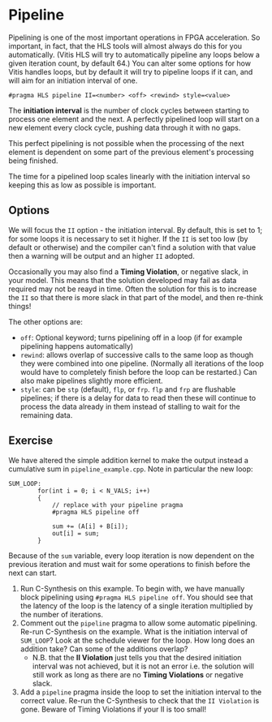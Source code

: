 # Pipeline

Pipelining is one of the most important operations in FPGA acceleration. So important, in fact, that the HLS tools will almost always do this for you automatically. (Vitis HLS will try to automatically pipeline any loops below a given iteration count, by default 64.) You can alter some options for how Vitis handles loops, but by default it will try to pipeline loops if it can, and will aim for an initiation interval of one. 

`#pragma HLS pipeline II=<number> <off> <rewind> style=<value>`

The **initiation interval** is the number of clock cycles between starting to process one element and the next. A perfectly pipelined loop will start on a new element every clock cycle, pushing data through it with no gaps. 

This perfect pipelining is not possible when the processing of the next element is dependent on some part of the previous element's processing being finished. 

The time for a pipelined loop scales linearly with the initiation interval so keeping this as low as possible is important.


## Options

We will focus the `II` option - the initiation interval. By default, this is set to 1; for some loops it is necessary to set it higher. If the `II` is set too low (by default or otherwise) and the compiler can't find a solution with that value then a warning will be output and an higher `II` adopted. 

Occasionally you may also find a **Timing Violation**, or negative slack, in your model. This means that the solution developed may fail as data required may not be reayd in time. Often the solution for this is to increase the `II` so that there is more slack in that part of the model, and then re-think things! 

The other options are:
- `off`: Optional keyword; turns pipelining off in a loop (if for example pipelining happens automatically)
- `rewind`: allows overlap of successive calls to the same loop as though they were combined into one pipeline. (Normally all iterations of the loop would have to completely finish before the loop can be restarted.) Can also make pipelines slightly more efficient.
- `style`: can be `stp` (default), `flp`, or `frp`. `flp` and `frp` are flushable pipelines; if there is a delay for data to read then these will continue to process the data already in them instead of stalling to wait for the remaining data. 

## Exercise

We have altered the simple addition kernel to make the output instead a cumulative sum in `pipeline_example.cpp`. Note in particular the new loop:
```
SUM_LOOP:
        for(int i = 0; i < N_VALS; i++)
        {
            // replace with your pipeline pragma 
            #pragma HLS pipeline off

            sum += (A[i] + B[i]);
            out[i] = sum;
        }
```
Because of the `sum` variable, every loop iteration is now dependent on the previous iteration and must wait for some operations to finish before the next can start. 

1. Run C-Synthesis on this example. To begin with, we have manually block pipelining using `#pragma HLS pipeline off`. You should see that the latency of the loop is the latency of a single iteration multiplied by the number of iterations.  
2. Comment out the `pipeline` pragma to allow some automatic pipelining. Re-run C-Synthesis on the example. What is the initiation interval of `SUM_LOOP`? Look at the schedule viewer for the loop. How long does an addition take? Can some of the additions overlap?
    - N.B. that the **II Violation** just tells you that the desired initiation interval was not achieved, but it is not an error i.e. the solution will still work as long as there are no **Timing Violations** or negative slack. 
3. Add a `pipeline` pragma inside the loop to set the initiation interval to the correct value. Re-run the C-Synthesis to check that the `II Violation` is gone. Beware of Timing Violations if your II is too small!